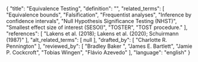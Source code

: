 {
    "title": "Equivalence Testing",
    "definition": "",
    "related_terms": [
        "Equivalence bounds",
        "Falsification",
        "Frequentist analyses",
        "Inference by confidence intervals",
        "Null Hypothesis Significance Testing (NHST)",
        "Smallest effect size of interest (SESOI)",
        "TOSTER",
        "TOST procedure."
    ],
    "references": [
        "Lakens et al. (2018); Lakens et al. (2020); Schuirmann (1987)"
    ],
    "alt_related_terms": [
        null
    ],
    "drafted_by": [
        "Charlotte R. Pennington"
    ],
    "reviewed_by": [
        "Bradley Baker ",
        "James E. Bartlett",
        "Jamie P. Cockcroft",
        "Tobias Wingen",
        "Flávio Azevedo"
    ],
    "language": "english"
}